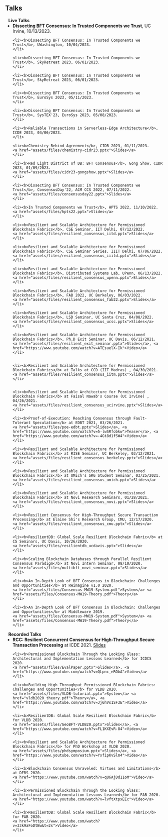 ## Talks

<h4 style="margin:0 10px 0;">Live Talks</h4>

<ul style="margin:0 0 5px;">
	<li><b>Dissecting BFT Consensus: In Trusted Components we Trust</b>, UC Irvine, 10/13/2023.  
	</li>

	<li><b>Dissecting BFT Consensus: In Trusted Components we Trust</b>, UWashington, 10/04/2023.  
	</li>

	<li><b>Dissecting BFT Consensus: In Trusted Components we Trust</b>, SkyRetreat 2023, 06/01/2023.  
	</li>

	<li><b>Dissecting BFT Consensus: In Trusted Components we Trust</b>, SkyRetreat 2023, 06/01/2023.  
	</li>

	<li><b>Dissecting BFT Consensus: In Trusted Components we Trust</b>, EuroSys 2023, 05/11/2023.  
	</li>

	<li><b>Dissecting BFT Consensus: In Trusted Components we Trust</b>, SysTEX'23, EuroSys 2023, 05/08/2023.  
	</li>

	<li><b>Reliable Transactions in Serverless-Edge Architecture</b>, ICDE 2023, 04/06/2023.  
	</li>

	<li><b>Chemistry Behind Agreement</b>, CIDR 2023, 01/11/2023.  
	<a href="assets/files/chemistry-cidr23.pptx">Slides</a>
	</li>

	<li><b>Red Light District of DB: BFT Consensus</b>, Gong Show, CIDR 2023, 01/09/2023.  
	<a href="assets/files/cidr23-gongshow.pptx">Slides</a>
	</li>
	
	<li><b>Dissecting BFT Consensus: In Trusted Components we Trust</b>, ConsensusDay'22, ACM CCS 2022, 07/11/2022.  
	<a href="assets/files/consensusday22.pptx">Slides</a>
	</li>

	<li><b>In Trusted Components we Trust</b>, HPTS 2022, 11/10/2022.  
	<a href="assets/files/hpts22.pptx">Slides</a>
	</li>

	<li><b>Resilient and Scalable Architecture for Permissioned Blockchain Fabrics</b>, CSE Seminar, IIT Delhi, 07/12/2022.  
	<a href="assets/files/resilient_consensus_iitd.pptx">Slides</a>
	</li>

	<li><b>Resilient and Scalable Architecture for Permissioned Blockchain Fabrics</b>, CSE Seminar Series, IIIT Delhi, 07/06/2022.  
	<a href="assets/files/resilient_consensus_iiitd.pptx">Slides</a>
	</li>

	<li><b>Resilient and Scalable Architecture for Permissioned Blockchain Fabrics</b>, Distributed Systems Lab, UPenn, 06/13/2022.  
	<a href="assets/files/resilient_consensus_upenn.pptx">Slides</a>
	</li>

	<li><b>Resilient and Scalable Architecture for Permissioned Blockchain Fabrics</b>, FAB 2022, UC Berkeley, 06/03/2022.  
	<a href="assets/files/resilient_consensus_fab22.pptx">Slides</a>
	</li>

	<li><b>Resilient and Scalable Architecture for Permissioned Blockchain Fabrics</b>, LSD Seminar, UC Santa Cruz, 04/08/2022.  
	<a href="assets/files/resilient_consensus_ucsc.pptx">Slides</a>
	</li>

	<li><b>Resilient and Scalable Architecture for Permissioned Blockchain Fabrics</b>, Ph.D Exit Seminar, UC Davis, 06/12/2021.  
	<a href="assets/files/resilient_exit_seminar.pptx">Slides</a>, <a href="https://www.youtube.com/watch?v=ATEsuelX-Ik">Video</a>
	</li>


	<li><b>Resilient and Scalable Architecture for Permissioned Blockchain Fabrics</b> at Talks at CCD (IIT Madras) , 04/30/2021.  
	<a href="assets/files/resilient_consensus_iitm.pptx">Slides</a>
	</li>


	<li><b>Resilient and Scalable Architecture for Permissioned Blockchain Fabrics</b> at Faisal Nawab's Course (UC Irvine) , 04/26/2021.  
	<a href="assets/files/resilient_consensus_ucirvine.pptx">Slides</a>
	</li>	

	<li><b>Proof-of-Execution: Reaching Consensus through Fault-Tolerant Speculation</b> at EDBT 2021, 03/26/2021.  
	<a href="assets/files/poe-edbt.pptx">Slides</a>, <a href="https://www.youtube.com/watch?v=5-lwSRfobkw">Teaser</a>, <a href="https://www.youtube.com/watch?v=-4Gt8d1fSW4">Video</a>
	</li>

	<li><b>Resilient and Scalable Architecture for Permissioned Blockchain Fabrics</b> at RISE Seminar, UC Berkeley, 03/12/2021.  
	<a href="assets/files/resilient_consensus_berkeley.pptx">Slides</a>
	</li>

	<li><b>Resilient and Scalable Architecture for Permissioned Blockchain Fabrics</b> at UMich's SRG Student Seminar, 03/25/2021.  
	<a href="assets/files/resilient_consensus_umich.pptx">Slides</a>
	</li>

	<li><b>Resilient and Scalable Architecture for Permissioned Blockchain Fabrics</b> at Novi Research Seminars, 01/28/2021.  
	<a href="assets/files/resilient_consensus_novi.pptx">Slides</a>
	</li>

	<li><b>Resilient Consensus for High-Throughput Secure Transaction Processing</b> at Elaine Shi's Research Group, CMU, 12/17/2020.  
	<a href="assets/files/resilient_consensus_cmu.pptx">Slides</a>
	</li>

	<li><b>ResilientDB: Global Scale Resilient Blockchain Fabric</b> at CS Seminars, UC Davis, 10/26/2020.  
	<a href="assets/files/resilientdb_ucdavis.pptx">Slides</a>
	</li>

	<li><b>Scaling Blockchain Databases through Parallel Resilient Consensus Paradigm</b> at Novi Intern Seminar, 08/10/2020.  
	<a href="assets/files/multibft_novi_seminar.pptx">Slides</a>
	</li>

	<li><b>An In-Depth Look of BFT Consensus in Blockchain: Challenges and Opportunities</b> at Reimagine v1.0 2020.  
	<a href="assets/files/Consensus-MW19-System.pdf">System</a> <a href="assets/files/Consensus-MW19-Theory.pdf">Theory</a>
	</li>

	<li><b>An In-Depth Look of BFT Consensus in Blockchain: Challenges and Opportunities</b> at Middleware 2019.  
	<a href="assets/files/Consensus-MW19-System.pdf">System</a> <a href="assets/files/Consensus-MW19-Theory.pdf">Theory</a>
	</li>

</ul>

<h4 style="margin:0 10px 0;">Recorded Talks</h4>

<ul style="margin:0 0 5px;">
	<li><b>RCC: Resilient Concurrent Consensus for High-Throughput Secure Transaction Processing</b> at ICDE 2021.  
	<a href="assets/files/rcc-icde21.pptx">Slides</a>
	</li>

	<li><b>Permissioned Blockchain Through the Looking Glass: Architectural and Implementation Lessons Learned</b> for ICDCS 2020.  
	<a href="assets/files/EvalPaper.pptx">Slides</a>, <a href="https://www.youtube.com/watch?v=QLpnc_eRObA">Video</a>
	</li>

	<li><b>Building High Throughput Permissioned Blockchain Fabrics: Challenges and Opportunities</b> for VLDB 2020.  
	<a href="assets/files/VLDB-tutorial.pptx">System</a> <a href="vldb2020_theory.pdf">Theory</a>, <a href="https://www.youtube.com/watch?v=Jj6hVs1SF3E">Video</a>
	</li>

	<li><b>ResilientDB: Global Scale Resilient Blockchain Fabric</b> for VLDB 2020.  
	<a href="assets/files/GeoBFT-VLDB20.pptx">Slides</a>, <a href="https://www.youtube.com/watch?v=FL1KXEvR-84">Video</a>
	</li>

	<li><b>Resilient and Scalable Architecture for Permissioned Blockchain Fabrics</b> for PhD Workshop at VLDB 2020.  
	<a href="assets/files/phdsymposium.pptx">Slides</a>, <a href="https://www.youtube.com/watch?v=YxfipKvSlm4">Video</a>
	</li>

	<li><b>Blockchain Consensus Unraveled: Virtues and Limitations</b> at DEBS 2020.  
	<a href="https://www.youtube.com/watch?v=qU6AjDd11oM">Video</a>
	</li>

	<li><b>Permissioned Blockchain Through the Looking Glass: Architectural and Implementation Lessons Learned</b> for FAB 2020.  
	<a href="https://www.youtube.com/watch?v=lvftXtpxEEc">Video</a>
	</li>

	<li><b>ResilientDB: Global Scale Resilient Blockchain Fabric</b> for FAB 2020.  
	<a href="https://www.youtube.com/watch?v=33k9aFoDtBw&t=2s">Video</a>
	</li>
</ul>


<ul style="margin:0 0 20px;">
</ul>
